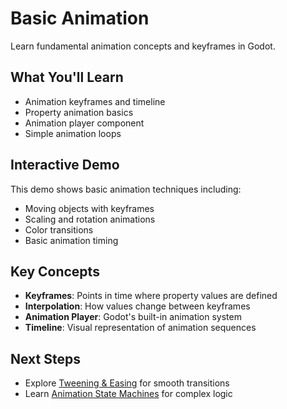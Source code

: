 # Basic Animation

Learn fundamental animation concepts and keyframes in Godot.

<!-- embed-gdEmbed:  {$PATH}/basic_animation_demo -->

## What You'll Learn

- Animation keyframes and timeline
- Property animation basics
- Animation player component
- Simple animation loops

## Interactive Demo

This demo shows basic animation techniques including:
- Moving objects with keyframes
- Scaling and rotation animations
- Color transitions
- Basic animation timing


## Key Concepts

- **Keyframes**: Points in time where property values are defined
- **Interpolation**: How values change between keyframes
- **Animation Player**: Godot's built-in animation system
- **Timeline**: Visual representation of animation sequences

## Next Steps

- Explore [Tweening & Easing](../tweening/) for smooth transitions
- Learn [Animation State Machines](../state_machines/) for complex logic
